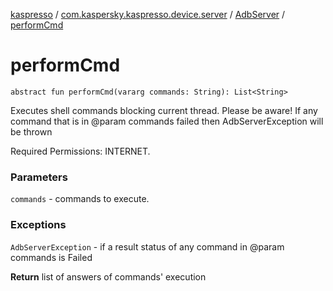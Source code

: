 [kaspresso](../../index.md) / [com.kaspersky.kaspresso.device.server](../index.md) / [AdbServer](index.md) / [performCmd](./perform-cmd.md)

# performCmd

`abstract fun performCmd(vararg commands: String): List<String>`

Executes shell commands blocking current thread.
Please be aware! If any command that is in @param commands failed then AdbServerException will be thrown

Required Permissions: INTERNET.

### Parameters

`commands` - commands to execute.

### Exceptions

`AdbServerException` - if a result status of any command in @param commands is Failed

**Return**
list of answers of commands' execution

